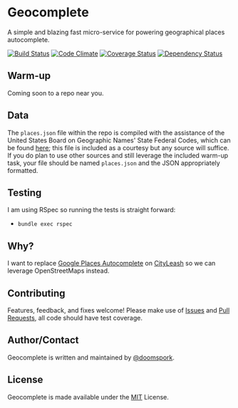 # Geocomplete

A simple and blazing fast micro-service for powering geographical places autocomplete.

[![Build Status](https://travis-ci.org/doomspork/geocomplete.svg?branch=master)](https://travis-ci.org/doomspork/geocomplete) [![Code Climate](https://codeclimate.com/github/doomspork/geocomplete.png)](https://codeclimate.com/github/doomspork/geocomplete) [![Coverage Status](https://coveralls.io/repos/doomspork/geocomplete/badge.png)](https://coveralls.io/r/doomspork/geocomplete) [![Dependency Status](https://gemnasium.com/doomspork/geocomplete.svg)](https://gemnasium.com/doomspork/geocomplete)

## Warm-up

Coming soon to a repo near you.

## Data

The `places.json` file within the repo is compiled with the assistance of the United States Board on Geographic Names' State Federal Codes, which can be found [here](http://geonames.usgs.gov/domestic/download_data.htm); this file is included as a courtesy but any source will suffice.  If you do plan to use other sources and still leverage the included warm-up task, your file should be named `places.json` and the JSON appropriately formatted.

## Testing

I am using RSpec so running the tests is straight forward:

+ `bundle exec rspec`

## Why?

I want to replace [Google Places Autocomplete](https://developers.google.com/places/documentation/autocomplete) on [CityLeash](http://www.cityleash.com) so we can leverage OpenStreetMaps instead.

## Contributing

Features, feedback, and fixes welcome!  Please make use of [Issues](https://github.com/doomspork/geocomplete/issues) and [Pull Requests](https://github.com/doomspork/geocomplete/pulls), all code should have test coverage.

## Author/Contact

Geocomplete is written and maintained by [@doomspork](github.com/doomspork).

## License

Geocomplete is made available under the [MIT](http://opensource.org/licenses/MIT) License.
